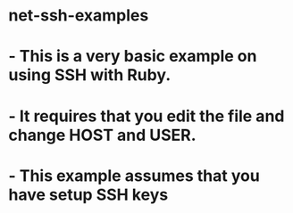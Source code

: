 # net-ssh-examples
#
#   - This is a very basic example on using SSH with Ruby.  
#   - It requires that you edit the file and change HOST and USER.
#   - This example assumes that you have setup SSH keys
#
